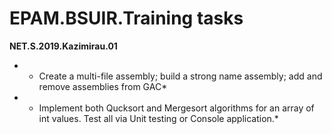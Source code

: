 # EPAM.BSUIR.Training tasks
**NET.S.2019.Kazimirau.01**
- * Create a multi-file assembly; build a strong name assembly; add and remove assemblies from GAC* 
- * Implement both Qucksort and Mergesort algorithms for an array of int values. Test all via Unit testing or Console application.*

